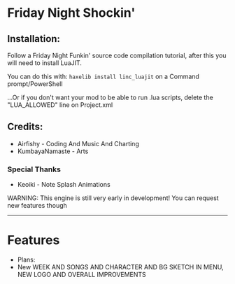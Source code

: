 # Friday Night Shockin'

## Installation:
Follow a Friday Night Funkin' source code compilation tutorial, after this you will need to install LuaJIT.

You can do this with: `haxelib install linc_luajit` on a Command prompt/PowerShell

...Or if you don't want your mod to be able to run .lua scripts, delete the "LUA_ALLOWED" line on Project.xml

## Credits:
* Airfishy - Coding And Music And Charting
* KumbayaNamaste - Arts

### Special Thanks
* Keoiki - Note Splash Animations

WARNING: This engine is still very early in development! You can request new features though
_____________________________________

# Features

* Plans:
* New WEEK AND SONGS AND CHARACTER AND BG SKETCH IN MENU, NEW LOGO AND OVERALL IMPROVEMENTS
